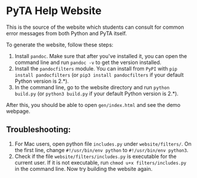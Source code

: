 # PyTA Help Website

This is the source of the website which students can consult for common error
messages from both Python and PyTA itself.

To generate the website, follow these steps:

1. Install `pandoc`. Make sure that after you've installed it, you can open the
   command line and run `pandoc -v` to get the version installed.
2. Install the `pandocfilters` module. You can install from `PyPI` with 
   `pip install pandocfilters` (or `pip3 install pandocfilters` if your default
   Python version is 2.*).
3. In the command line, go to the website directory and run
   `python build.py` (or `python3 build.py` if your default Python version is 
   2.*).

After this, you should be able to open `gen/index.html` and see the demo webpage.

## Troubleshooting:

1. For Mac users, open python file `includes.py` under `website/filters/`. On the
   first line, change `#!/usr/bin/env python` to `#!/usr/bin/env python3`.
2. Check if the file `website/filters/includes.py` is executable for the current 
   user. If it is not executable, run `chmod u+x filters/includes.py` in the 
   command line. Now try building the website again.
   
